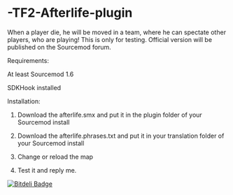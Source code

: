 # -TF2-Afterlife-plugin
When a player die, he will be moved in a team, where he can spectate other players, who are playing!
This is only for testing. Official version will be published on the Sourcemod forum.

Requirements:

At least Sourcemod 1.6

SDKHook installed

Installation:

1. Download the afterlife.smx and put it in the plugin folder of your Sourcemod install

2. Download the afterlife.phrases.txt and put it in your translation folder of your Sourcemod install

3. Change or reload the map

4. Test it and reply me.

[![Bitdeli Badge](https://d2weczhvl823v0.cloudfront.net/naydef/afterlife-plugin/trend.png)](https://bitdeli.com/free "Bitdeli Badge")

